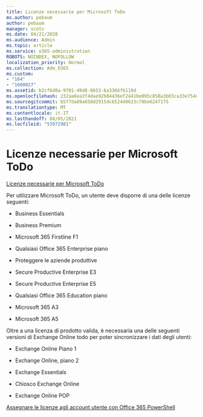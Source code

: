 ```yaml
---
title: Licenze necessarie per Microsoft ToDo
ms.author: pebaum
author: pebaum
manager: scotv
ms.date: 04/21/2020
ms.audience: Admin
ms.topic: article
ms.service: o365-administration
ROBOTS: NOINDEX, NOFOLLOW
localization_priority: Normal
ms.collection: Adm_O365
ms.custom:
- "164"
- "1600027"
ms.assetid: b2cf6d0a-9f01-49d8-8653-6a3366f6119d
ms.openlocfilehash: 232aa6ea3f4dae92b84436ef2441be095c858a3b65ca33e754d802f39edc2097
ms.sourcegitcommit: b5f7da89a650d2915dc652449623c78be6247175
ms.translationtype: MT
ms.contentlocale: it-IT
ms.lasthandoff: 08/05/2021
ms.locfileid: "53972981"
---
```

# <a name="required-licenses-for-microsoft-todo"></a>Licenze necessarie per Microsoft ToDo

[Licenze necessarie per Microsoft ToDo](https://support.office.com/article/381e9d1b-c500-49b5-973e-890fd86528d7.aspx)
  
Per utilizzare Microsoft ToDo, un utente deve disporre di una delle licenze seguenti:
  
- Business Essentials

- Business Premium

- Microsoft 365 Firstline F1

- Qualsiasi Office 365 Enterprise piano

- Proteggere le aziende produttive

- Secure Productive Enterprise E3

- Secure Productive Enterprise E5

- Qualsiasi Office 365 Education piano

- Microsoft 365 A3

- Microsoft 365 A5

Oltre a una licenza di prodotto valida, è necessaria una delle seguenti versioni di Exchange Online todo per poter sincronizzare i dati degli utenti:
  
- Exchange Online Piano 1

- Exchange Online, piano 2

- Exchange Essentials

- Chiosco Exchange Online

- Exchange Online POP

[Assegnare le licenze agli account utente con Office 365 PowerShell](https://docs.microsoft.com/office365/enterprise/powershell/assign-licenses-to-user-accounts-with-office-365-powershell )
  